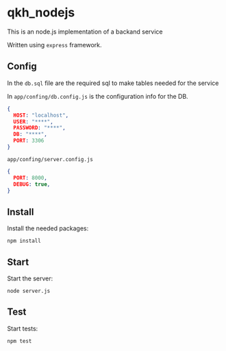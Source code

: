 # qkh_nodejs

This is an node.js implementation of a backand service

Written using `express` framework.

## Config
In the `db.sql` file are the required sql to make tables needed for the service

In `app/confing/db.config.js` is the configuration info for the DB.
```json
{
  HOST: "localhost",
  USER: "****",
  PASSWORD: "****",
  DB: "****",
  PORT: 3306
}
```

`app/confing/server.config.js` 
```json
{
  PORT: 8000,
  DEBUG: true,
}

```


## Install

Install the needed packages:

```
npm install
```

## Start
Start the server:
```
node server.js
```
## Test
Start tests:
```
npm test
```